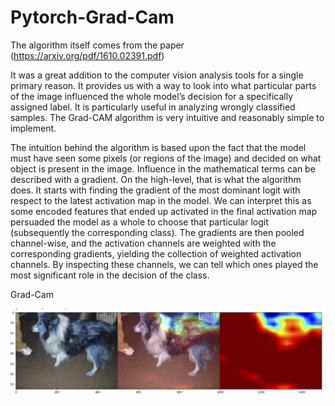 # Pytorch-Grad-Cam

The algorithm itself comes from the paper (https://arxiv.org/pdf/1610.02391.pdf)

 It was a great addition to the computer vision analysis tools for a single primary reason. It provides us with a way to look into what particular parts of the image influenced the whole model’s decision for a specifically assigned label. It is particularly useful in analyzing wrongly classified samples. The Grad-CAM algorithm is very intuitive and reasonably simple to implement.

The intuition behind the algorithm is based upon the fact that the model must have seen some pixels (or regions of the image) and decided on what object is present in the image. Influence in the mathematical terms can be described with a gradient. On the high-level, that is what the algorithm does. It starts with finding the gradient of the most dominant logit with respect to the latest activation map in the model. We can interpret this as some encoded features that ended up activated in the final activation map persuaded the model as a whole to choose that particular logit (subsequently the corresponding class). The gradients are then pooled channel-wise, and the activation channels are weighted with the corresponding gradients, yielding the collection of weighted activation channels. By inspecting these channels, we can tell which ones played the most significant role in the decision of the class.

Grad-Cam 

![Alt text](/images/Grad-Cam.png?raw=true)
